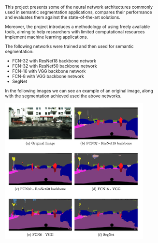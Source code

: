 This project presents some of the neural network architectures
commonly used in semantic segmentation applications, compares their
performance and evaluates them against the state-of-the-art solutions.  

Moreover, the project introduces a methodology of using freely available tools, aiming to help researchers with limited computational resources implement machine learning applications.

The following networks were trained and then used for semantic segmentation:

* FCN-32 with ResNet18 backbone network
* FCN-32 with ResNet50 backbone network
* FCN-16 with VGG backbone network
* FCN-8 with VGG backbone network
* SegNet

In the following images we can see an example of an original image, along with the segmentation achieved used the above networks.    
 
![Results](/images/results.png)

